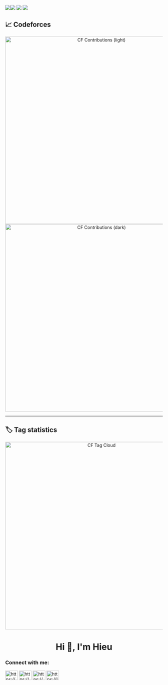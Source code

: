 ![](https://leetcard.jacoblin.cool/hieudev623?ext=heatmap)![](https://raw.githubusercontent.com/parallelism623/cf-stats/main/output/light_card.svg#gh-dark-mode-only)
![](https://raw.githubusercontent.com/parallelism623/cf-stats/main/output/light_card.svg)
![](https://raw.githubusercontent.com/parallelism623/cf-stats/main/output/dark_card.svg)
## 📈 Codeforces

<!-- Light / Dark mode switching -->
<p align="center">
  <img src="./output/light_card.svg" alt="CF Contributions (light)" width="600"/>
  <img src="./output/dark_card.svg"  alt="CF Contributions (dark)"  width="600"/>
</p>

---

## 🏷️ Tag statistics
<p align="center">
  <img src="./output/tag_cloud.svg" alt="CF Tag Cloud" width="600"/>
</p>

<h1 align="center">Hi 👋, I'm Hieu</h1>

<h3 align="left">Connect with me:</h3>
<p align="left">
<a href="https://fb.com/https://www.facebook.com/profile.php?id=100078685723090" target="blank"><img align="center" src="https://raw.githubusercontent.com/rahuldkjain/github-profile-readme-generator/master/src/images/icons/Social/facebook.svg" alt="https://www.facebook.com/profile.php?id=100078685723090" height="30" width="40" /></a>
<a href="https://instagram.com/https://www.instagram.com/parallel.ism/" target="blank"><img align="center" src="https://raw.githubusercontent.com/rahuldkjain/github-profile-readme-generator/master/src/images/icons/Social/instagram.svg" alt="https://www.instagram.com/parallel.ism/" height="30" width="40" /></a>
<a href="https://codeforces.com/profile/https://codeforces.com/profile/hyeushogun" target="blank"><img align="center" src="https://raw.githubusercontent.com/rahuldkjain/github-profile-readme-generator/master/src/images/icons/Social/codeforces.svg" alt="https://codeforces.com/profile/hyeushogun" height="30" width="40" /></a>
<a href="https://www.leetcode.com/https://leetcode.com/hieudev623/" target="blank"><img align="center" src="https://raw.githubusercontent.com/rahuldkjain/github-profile-readme-generator/master/src/images/icons/Social/leet-code.svg" alt="https://leetcode.com/hieudev623/" height="30" width="40" /></a>
</p>
